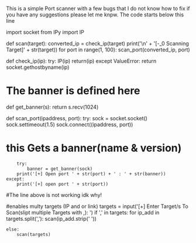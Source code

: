This is a simple Port scanner with a few bugs that I do not know how to fix if you have any suggestions please let me knpw.
The code starts below this line

import socket
from IPy import IP

def scan(target):
    converted_ip = check_ip(target)
    print('\n' + '[-_0 Scanning Target]' + str(target))
    for port in range(1, 100):
        scan_port(converted_ip, port)

def check_ip(ip):
    try:
        IP(ip)
        return(ip)
    except ValueError:
        return socket.gethostbyname(ip)

# The banner is defined here
def get_banner(s):
        return s.recv(1024)

def scan_port(ipaddress, port):
    try:
        sock = socket.socket()
        sock.settimeout(1.5)
        sock.connect((ipaddress, port))

# this Gets a banner(name & version)
        try:
            banner = get_banner(sock)
        print('[+] Open port ' + str(port) + ' : ' + str(banner))
    except:
        print('[+] open port ' + str(port))
#The line above is not working idk why!


#enables multy targets (IP and or link)
targets = input('[+] Enter Target/s To Scan(slipt multiple Targets with ,): ')
if ',' in targets:
    for ip_add in targets.split(','):
        scan(ip_add.strip(' '))

    else:
        scan(targets)

